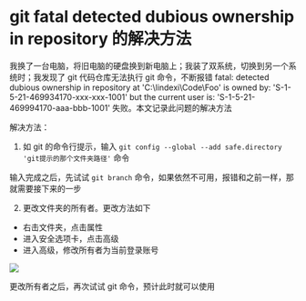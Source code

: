 # git fatal detected dubious ownership in repository 的解决方法

我换了一台电脑，将旧电脑的硬盘换到新电脑上；我装了双系统，切换到另一个系统时；我发现了 git 代码仓库无法执行 git 命令，不断报错 fatal: detected dubious ownership in repository at 'C:\lindexi\Code\Foo' is owned by: 'S-1-5-21-469934170-xxx-xxx-1001' but the current user is: 'S-1-5-21-469994170-aaa-bbb-1001' 失败。本文记录此问题的解决方法

<!--more-->
<!-- CreateTime:2023/2/28 10:06:02 -->

<!-- 发布 -->
<!-- 博客 -->

解决方法：

1. 如 git 的命令行提示，输入 `git config --global --add safe.directory 'git提示的那个文件夹路径'` 命令

输入完成之后，先试试 `git branch` 命令，如果依然不可用，报错和之前一样，那就需要接下来的一步

2. 更改文件夹的所有者。更改方法如下

- 右击文件夹，点击属性
- 进入安全选项卡，点击高级
- 进入高级，修改所有者为当前登录账号

<!-- ![](image/git fatal detected dubious ownership in repository 的解决方法/git fatal detected dubious ownership in repository 的解决方法0.png) -->

![](http://image.acmx.xyz/lindexi%2F2023228124415551.jpg)

更改所有者之后，再次试试 git 命令，预计此时就可以使用